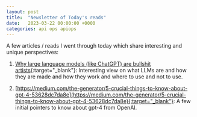 ```yaml
---
layout: post
title:  "Newsletter of Today's reads"
date:   2023-03-22 00:00:00 +0000
categories: api ops apiops
---
```

A few articles / reads I went through today which share interesting and unique perspectives:

1. [Why large language models (like ChatGPT) are bullshit artists](https://becominghuman.ai/why-large-language-models-like-chatgpt-are-bullshit-artists-c4d5bb850852){:target="_blank"}: Interesting view on what LLMs are and how they are made and how they work and where to use and not to use.

2. [https://medium.com/the-generator/5-crucial-things-to-know-about-gpt-4-53628dc7da8e](https://medium.com/the-generator/5-crucial-things-to-know-about-gpt-4-53628dc7da8e){:target="_blank"}: A few initial pointers to know about gpt-4 from OpenAI.
